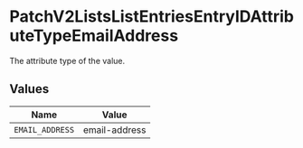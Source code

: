 # PatchV2ListsListEntriesEntryIDAttributeTypeEmailAddress

The attribute type of the value.


## Values

| Name            | Value           |
| --------------- | --------------- |
| `EMAIL_ADDRESS` | email-address   |